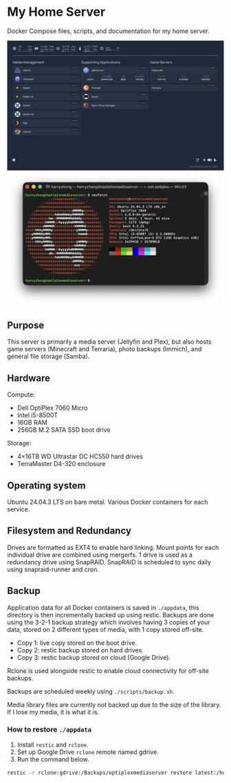 # My Home Server

Docker Compose files, scripts, and documentation for my home server.

![Homepage dashboard](images/homepage.png) ![System specifications](images/neofetch.png)

## Purpose

This server is primarily a media server (Jellyfin and Plex), but also hosts game servers (Minecraft and Terraria), photo backups (Immich), and general file storage (Samba).

## Hardware

Compute:
- Dell OptiPlex 7060 Micro
- Intel i5-8500T
- 16GB RAM
- 256GB M.2 SATA SSD boot drive

Storage:
- 4×16TB WD Ultrastar DC HC550 hard drives
- TerraMaster D4-320 enclosure

## Operating system

Ubuntu 24.04.3 LTS on bare metal. Various Docker containers for each service.

## Filesystem and Redundancy

Drives are formatted as EXT4 to enable hard linking. Mount points for each individual drive are combined using mergerfs. 1 drive is used as a redundancy drive using SnapRAID. SnapRAID is scheduled to sync daily using snapraid-runner and cron.

## Backup

Application data for all Docker containers is saved in `./appdata`, this directory is then incrementally backed up using restic. Backups are done using the 3-2-1 backup strategy which involves having 3 copies of your data, stored on 2 different types of media, with 1 copy stored off-site.

- Copy 1: live copy stored on the boot drive.
- Copy 2: restic backup stored on hard drives.
- Copy 3: restic backup stored on cloud (Google Drive).

Rclone is used alongside restic to enable cloud connectivity for off-site backups.

Backups are scheduled weekly using `./scripts/backup.sh`.

Media library files are currently not backed up due to the size of the library. If I lose my media, it is what it is.

### How to restore `./appdata`

1. Install `restic` and `rclone`.
2. Set up Google Drive `rclone` remote named gdrive.
3. Run the command below.

```bash
restic -r rclone:gdrive:/Backups/optiplexmediaserver restore latest:/home/harryzhong/docker/appdata --target ./appdata
```